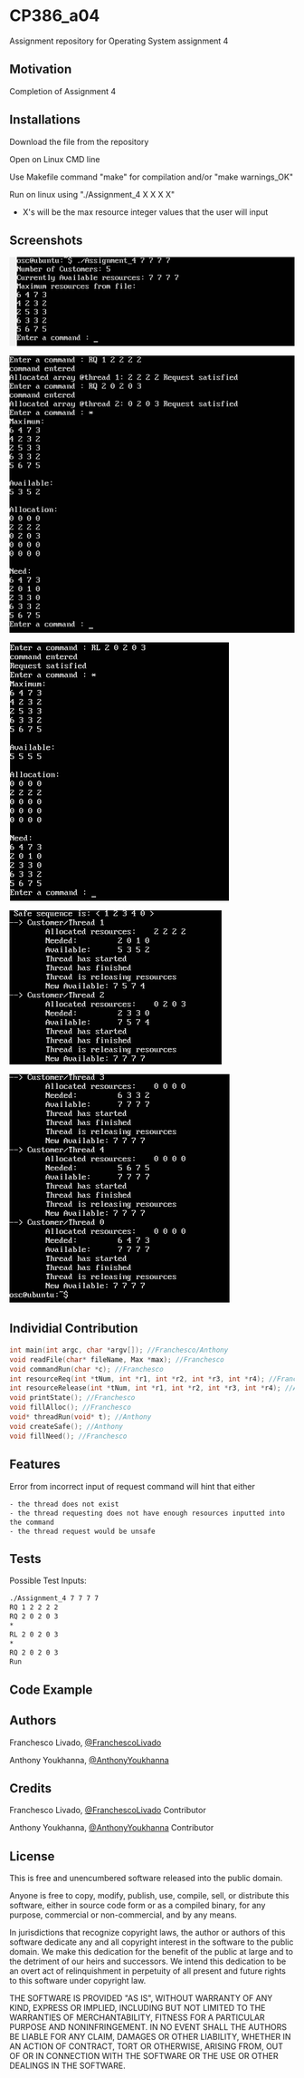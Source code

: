 # CP386_a04
Assignment repository for Operating System assignment 4
## Motivation
Completion of Assignment 4
## Installations
Download the file from the repository

Open on Linux CMD line

Use Makefile command "make" for compilation and/or "make warnings_OK"

Run on linux using "./Assignment_4 X X X X" 

  - X's will be the max resource integer values that the user will input


## Screenshots
![Screenshot1](/pics/first.png "Program Start")

![Screenshot2](/pics/second.png "RQ, and * Example")

![Screenshot3](/pics/third.png "RL and *")

![Screenshot4](/pics/fourth.png "Run command Part 1")

![Screenshot5](/pics/fifth.png "Run command Part 2")

## Individial Contribution
```c
int main(int argc, char *argv[]); //Franchesco/Anthony
void readFile(char* fileName, Max *max); //Franchesco
void commandRun(char *c); //Franchesco
int resourceReq(int *tNum, int *r1, int *r2, int *r3, int *r4); //Franchesco/Anthony
int resourceRelease(int *tNum, int *r1, int *r2, int *r3, int *r4); //Anthony
void printState(); //Franchesco
void fillAlloc(); //Franchesco
void* threadRun(void* t); //Anthony
void createSafe(); //Anthony
void fillNeed(); //Franchesco
```
## Features

Error from incorrect input of request command will hint that either

    - the thread does not exist
    - the thread requesting does not have enough resources inputted into the command
    - the thread request would be unsafe

## Tests

Possible Test Inputs:

    ./Assignment_4 7 7 7 7
    RQ 1 2 2 2 2
    RQ 2 0 2 0 3
    *
    RL 2 0 2 0 3
    *
    RQ 2 0 2 0 3
    Run

## Code Example


## Authors

Franchesco Livado, [@FranchescoLivado](https://github.com/FranchescoLivado)

Anthony Youkhanna, [@AnthonyYoukhanna](https://github.com/AnthonyYoukhanna)

## Credits
Franchesco Livado, [@FranchescoLivado](https://github.com/FranchescoLivado) Contributor

Anthony Youkhanna, [@AnthonyYoukhanna](https://github.com/AnthonyYoukhanna) Contributor

## License
This is free and unencumbered software released into the public domain.

Anyone is free to copy, modify, publish, use, compile, sell, or distribute this software, either in source code form or as a compiled binary, for any purpose, commercial or non-commercial, and by any means.

In jurisdictions that recognize copyright laws, the author or authors of this software dedicate any and all copyright interest in the software to the public domain. We make this dedication for the benefit of the public at large and to the detriment of our heirs and successors. We intend this dedication to be an overt act of relinquishment in perpetuity of all present and future rights to this software under copyright law.

THE SOFTWARE IS PROVIDED "AS IS", WITHOUT WARRANTY OF ANY KIND, EXPRESS OR IMPLIED, INCLUDING BUT NOT LIMITED TO THE WARRANTIES OF MERCHANTABILITY, FITNESS FOR A PARTICULAR PURPOSE AND NONINFRINGEMENT. IN NO EVENT SHALL THE AUTHORS BE LIABLE FOR ANY CLAIM, DAMAGES OR OTHER LIABILITY, WHETHER IN AN ACTION OF CONTRACT, TORT OR OTHERWISE, ARISING FROM, OUT OF OR IN CONNECTION WITH THE SOFTWARE OR THE USE OR OTHER DEALINGS IN THE SOFTWARE.
